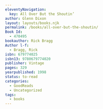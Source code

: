 ```yaml
---
eleventyNavigation:
  key: All Over But the Shoutin’
author: Glenn Dixon
layout: layouts/books.njk
permalink: /books/all-over-but-the-shoutin/
Book Id:
  - 470495
bookauthor: Rick Bragg
Author l-f:
  - Bragg, Rick
isbn: 679774025
isbn13: 9780679774020
publisher: Vintage
pages: 329
yearpublished: 1998
status: to-read
categories:
  - GoodReads
  - Uncategorized
tags:
  - books
---
```

